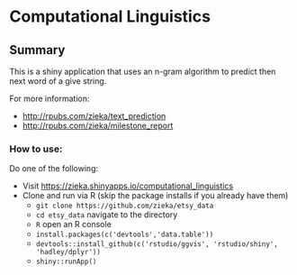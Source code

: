 # Computational Linguistics

## Summary
This is a shiny application that uses an n-gram algorithm to predict then next word of a give string.

For more information: 
* http://rpubs.com/zieka/text_prediction
* http://rpubs.com/zieka/milestone_report

### How to use:
Do one of the following:

* Visit https://zieka.shinyapps.io/computational_linguistics
* Clone and run via R (skip the package installs if you already have them)
    - `git clone https://github.com/zieka/etsy_data`
    - `cd etsy_data` navigate to the directory
    - `R` open an R console
    - `install.packages(c('devtools','data.table'))` 
    - `devtools::install_github(c('rstudio/ggvis', 'rstudio/shiny', 'hadley/dplyr'))`
    - `shiny::runApp()`